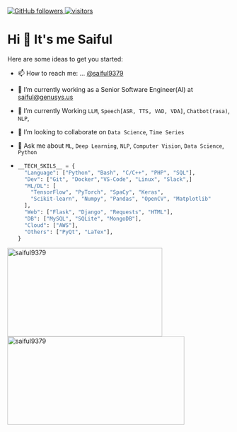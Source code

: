 <p align="left">
  <a href="https://github.com/saiful9379?tab=followers">
    <img alt="GitHub followers" src="https://img.shields.io/github/followers/saiful9379?color=green&logo=github">
  </a>
  <a href="https://github.com/saiful9379/">
    <img src="https://komarev.com/ghpvc/?username=saiful9379" alt="visitors" />
  </a>
</p>

# Hi 👋 It's me Saiful

Here are some ideas to get you started:
- 📫 How to reach me: ... [@saiful9379](https://www.linkedin.com/in/saiful-islam-907128ba/)
- 🔭 I’m currently working as a Senior Software Engineer(AI) at [saiful@genusys.us](https://www.genuitysystems.com/)
- 🌱 I’m currently Working `LLM`, `Speech[ASR, TTS, VAD, VDA]`, `Chatbot(rasa)`, `NLP`,
- 👯 I’m looking to collaborate on `Data Science`, `Time Series`
- 💬 Ask me about `ML`, `Deep Learning`, `NLP`, `Computer Vision`, `Data Science`, `Python`

- ```python
  __TECH_SKILS__ = {
    "Language": ["Python", "Bash", "C/C++", "PHP", "SQL"],
    "Dev": ["Git", "Docker","VS-Code", "Linux", "Slack",]
    "ML/DL": [
      "TensorFlow", "PyTorch", "SpaCy", "Keras",
      "Scikit-learn", "Numpy", "Pandas", "OpenCV", "Matplotlib"
    ],
    "Web": ["Flask", "Django", "Requests", "HTML"],
    "DB": ["MySQL", "SQLite", "MongoDB"],
    "Cloud": ["AWS"],
    "Others": ["PyQt", "LaTex"],
  }
  ```
<p><img align="left" src="https://github-readme-stats.vercel.app/api/top-langs?username=saiful9379&show_icons=true&locale=en&layout=compact" alt="saiful9379" width="350" height="200" /></p>  <p>&nbsp;<img  align="center" src="https://github-readme-stats.vercel.app/api?username=saiful9379&show_icons=true&locale=en" alt="saiful9379"  width="400" height="200"/>

